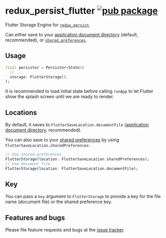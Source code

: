 # redux_persist_flutter [![pub package](https://img.shields.io/pub/v/redux_persist_flutter.svg)](https://pub.dartlang.org/packages/redux_persist_flutter)

Flutter Storage Engine for [`redux_persist`](https://pub.dartlang.org/packages/redux_persist).

Can either save to your [application document directory](https://pub.dartlang.org/packages/path_provider)
(default, recommended), or [`shared_preferences`](https://pub.dartlang.org/packages/shared_preferences).

## Usage

```dart
final persistor = Persistor<State>(
  // ...
  storage: FlutterStorage(),
);
```

It is recommended to load initial state before calling `runApp` to let Flutter
show the splash screen until we are ready to render.

## Locations

By default, it saves to `FlutterSaveLocation.documentFile`
([application document directory](https://pub.dartlang.org/packages/path_provider), recommended).

You can also save to your [shared preferences](https://pub.dartlang.org/packages/shared_preferences) by using `FlutterSaveLocation.sharedPreferences`:

```dart
// Use shared preferences
FlutterStorage(location: FlutterSaveLocation.sharedPreferences);
// Use document file
FlutterStorage(location: FlutterSaveLocation.documentFile);
```

## Key

You can pass a `key` argument to `FlutterStorage` to provide a key
for the file name (document file) or the shared preference key.

## Features and bugs

Please file feature requests and bugs at the
[issue tracker](https://github.com/Cretezy/redux_persist/issues).
